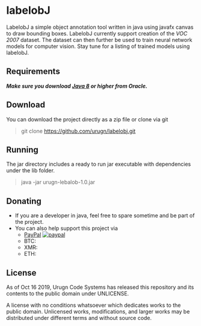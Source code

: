 # labelobJ
LabelobJ a simple object annotation tool written in java using javafx canvas to draw bounding boxes.
LabelobJ currently support creation of the *VOC 2007* dataset. The dataset can then further be used to train
neural network models for computer vision. Stay tune for a listing of trained models using labelobJ.

## Requirements ##
***Make sure you download [Java 8](https://www.oracle.com/technetwork/java/javase/downloads/jdk8-downloads-2133151.html) or higher from Oracle.***

## Download ##

You can download the project directly as a zip file or clone via git

> git clone https://github.com/urugn/labelobj.git

## Running ##
The jar directory includes a ready to run jar executable with dependencies under the lib folder.

> java -jar urugn-lebalob-1.0.jar

## Donating ##
- If you are a developer in java, feel free to spare sometime and be part of the project.
- You can also help support this project via 
  - [PayPal](https://www.paypal.com/cgi-bin/webscr?cmd=_s-xclick&hosted_button_id=659VUBXNTUSEE) [![paypal](https://www.paypalobjects.com/en_US/i/btn/btn_donateCC_LG.gif)](https://www.paypal.com/cgi-bin/webscr?cmd=_s-xclick&hosted_button_id=659VUBXNTUSEE) 
  - BTC: 
  - XMR:
  - ETH: 

## License ##
As of Oct 16 2019, Urugn Code Systems has released this repository and its contents to the public domain under UNLICENSE.

A license with no conditions whatsoever which dedicates works to the public domain. Unlicensed works, modifications,
 and larger works may be distributed under different terms and without source code.
